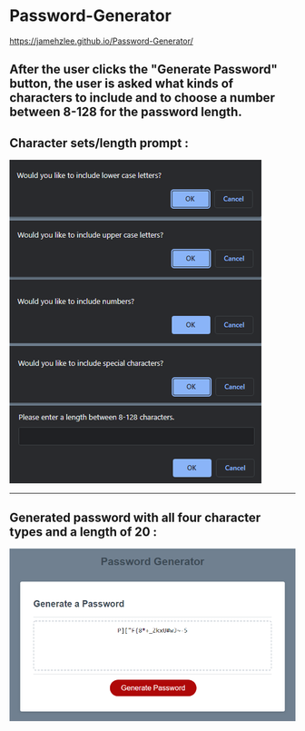 # Password-Generator

https://jamehzlee.github.io/Password-Generator/

## After the user clicks the "Generate Password" button, the user is asked what kinds of characters to include and to choose a number between 8-128 for the password length.


## Character sets/length prompt **:**
![Character sets prompt](./assets/images/char-confirm.png)
<br>

***

## Generated password with all four character types and a length of 20 **:**

![Generated Password](./assets/images/generated-password.png)